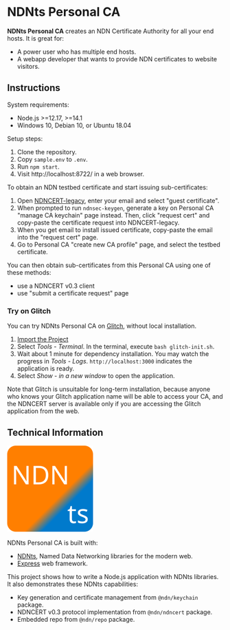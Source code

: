 # NDNts Personal CA

**NDNts Personal CA** creates an NDN Certificate Authority for all your end hosts.
It is great for:

* A power user who has multiple end hosts.
* A webapp developer that wants to provide NDN certificates to website visitors.

## Instructions

System requirements:

* Node.js >=12.17, >=14.1
* Windows 10, Debian 10, or Ubuntu 18.04

Setup steps:

1. Clone the repository.
2. Copy `sample.env` to `.env`.
3. Run `npm start`.
4. Visit http://localhost:8722/ in a web browser.

To obtain an NDN testbed certificate and start issuing sub-certificates:

1. Open [NDNCERT-legacy](https://ndncert.named-data.net/), enter your email and select "guest certificate".
2. When prompted to run `ndnsec-keygen`, generate a key on Personal CA "manage CA keychain" page instead.
   Then, click "request cert" and copy-paste the certificate request into NDNCERT-legacy.
3. When you get email to install issued certificate, copy-paste the email into the "request cert" page.
4. Go to Personal CA "create new CA profile" page, and select the testbed certificate.

You can then obtain sub-certificates from this Personal CA using one of these methods:

* use a NDNCERT v0.3 client
* use "submit a certificate request" page

### Try on Glitch

You can try NDNts Personal CA on [Glitch](https://glitch.com), without local installation.

1. [Import the Project](https://glitch.com/#!/import/github/yoursunny/NDNts-CA/)
2. Select *Tools - Terminal*. In the terminal, execute `bash glitch-init.sh`.
3. Wait about 1 minute for dependency installation. You may watch the progress in *Tools - Logs*. `http://localhost:3000` indicates the application is ready.
4. Select *Show - in a new window* to open the application.

Note that Glitch is unsuitable for long-term installation, because anyone who knows your Glitch application name will be able to access your CA, and the NDNCERT server is available only if you are accessing the Glitch application from the web.

## Technical Information

![NDNts logo](public/logo.svg)

NDNts Personal CA is built with:

* [NDNts](https://yoursunny.com/p/NDNts/), Named Data Networking libraries for the modern web.
* [Express](https://expressjs.com/) web framework.

This project shows how to write a Node.js application with NDNts libraries.
It also demonstrates these NDNts capabilities:

* Key generation and certificate management from `@ndn/keychain` package.
* NDNCERT v0.3 protocol implementation from `@ndn/ndncert` package.
* Embedded repo from `@ndn/repo` package.
